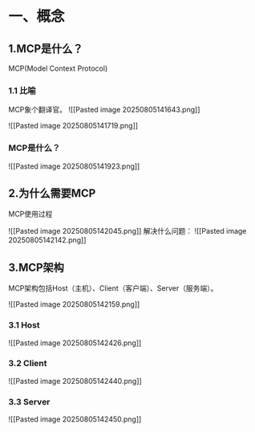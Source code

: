 # 一、概念
## 1.MCP是什么？
MCP(Model Context Protocol)
### 1.1 比喻
MCP象个翻译官。
![[Pasted image 20250805141643.png]]

![[Pasted image 20250805141719.png]]
### MCP是什么？
![[Pasted image 20250805141923.png]]
## 2.为什么需要MCP
MCP使用过程

![[Pasted image 20250805142045.png]]
解决什么问题：
![[Pasted image 20250805142142.png]]
## 3.MCP架构

MCP架构包括Host（主机）、Client（客户端）、Server（服务端）。

![[Pasted image 20250805142159.png]]
### 3.1 Host
![[Pasted image 20250805142426.png]]
### 3.2 Client
![[Pasted image 20250805142440.png]]
### 3.3 Server
![[Pasted image 20250805142450.png]]

